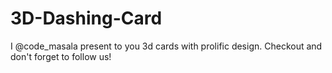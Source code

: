 # 3D-Dashing-Card
I @code_masala present to you 3d cards with prolific design. Checkout and don't forget to follow us!
